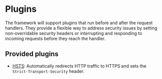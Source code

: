 # Plugins

The framework will support plugins that run before and after the request handlers. They provide a flexible way to address security issues by setting non-overridable security headers or interrupting and responding to incoming requests before they reach the handler.

## Provided plugins

- [HSTS](plugins/hsts.md): Automatically redirects HTTP traffic to HTTPS and sets the `Strict-Transport-Security` header.
